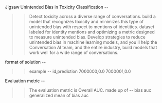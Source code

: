 Jigsaw Unintended Bias in Toxicity Classification --

>> Detect toxicity across a diverse range of conversations.
>> build a model that recognizes toxicity and minimizes this type of unintended bias with respect to mentions of identities.
>> dataset labeled for identity mentions and optimizing a metric designed to measure unintended bias.
>> Develop strategies to reduce unintended bias in machine learning models, and you'll help the Conversation AI team, and the entire industry, build models that work well for a wide range of conversations.

format of solution --
>> example --
	id,prediction
	7000000,0.0
	7000001,0.0

Evaluation metric  --
>> The evaluation metric is Overall AUC.
>> made up of --
	bias auc
 	generalized mean of bias auc